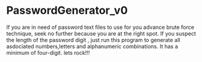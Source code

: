 # PasswordGenerator_v0
If you are in need of password text files to use for you advance brute force technique, seek no further because you are at the right spot. If you suspect the length of the password digit , just run this program to generate all asdociated numbers,letters and alphanumeric combinations. It has a minimum of four-digit. lets rock!!!
